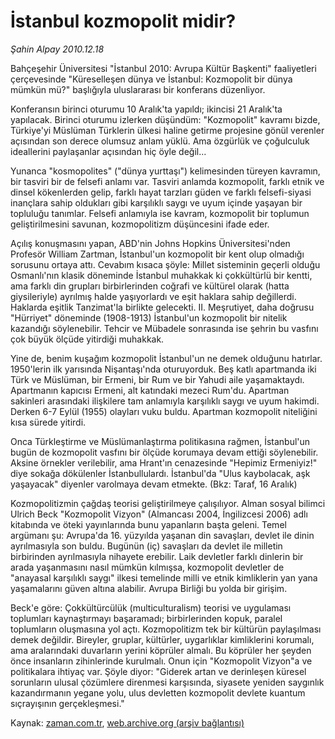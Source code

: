 # İstanbul kozmopolit midir?

*Şahin Alpay 2010.12.18*

<td class="columnist-detail">
<p>Bahçeşehir Üniversitesi "İstanbul 2010: Avrupa Kültür Başkenti" faaliyetleri çerçevesinde "Küreselleşen dünya ve İstanbul: Kozmopolit bir dünya mümkün mü?" başlığıyla uluslararası bir konferans düzenliyor.</p>
<p>
<div id="haberMetinDiv">
<p>Konferansın birinci oturumu 10 Aralık'ta yapıldı; ikincisi 21 Aralık'ta yapılacak. Birinci oturumu izlerken düşündüm: "Kozmopolit" kavramı bizde, Türkiye'yi Müslüman Türklerin ülkesi haline getirme projesine gönül verenler açısından son derece olumsuz anlam yüklü. Ama özgürlük ve çoğulculuk ideallerini paylaşanlar açısından hiç öyle değil...
<p>Yunanca "kosmopolites" ("dünya yurttaşı") kelimesinden türeyen kavramın, bir tasviri bir de felsefi anlamı var. Tasviri anlamda kozmopolit, farklı etnik ve dinsel kökenlerden gelip, farklı hayat tarzları güden ve farklı felsefi-siyasi inançlara sahip oldukları gibi karşılıklı saygı ve uyum içinde yaşayan bir topluluğu tanımlar. Felsefi anlamıyla ise kavram, kozmopolit bir toplumun geliştirilmesini savunan, kozmopolitizm düşüncesini ifade eder.
<p>Açılış konuşmasını yapan, ABD'nin Johns Hopkins Üniversitesi'nden Profesör William Zartman, İstanbul'un kozmopolit bir kent olup olmadığı sorusunu ortaya attı. Cevabım kısaca şöyle: Millet sisteminin geçerli olduğu Osmanlı'nın klasik döneminde İstanbul muhakkak ki çokkültürlü bir kentti, ama farklı din grupları birbirlerinden coğrafi ve kültürel olarak (hatta giysileriyle) ayrılmış halde yaşıyorlardı ve eşit haklara sahip değillerdi. Haklarda eşitlik Tanzimat'la birlikte gelecekti. II. Meşrutiyet, daha doğrusu "Hürriyet" döneminde (1908-1913) İstanbul'un kozmopolit bir nitelik kazandığı söylenebilir. Tehcir ve Mübadele sonrasında ise şehrin bu vasfını çok büyük ölçüde yitirdiği muhakkak.
<p>Yine de, benim kuşağım kozmopolit İstanbul'un ne demek olduğunu hatırlar. 1950'lerin ilk yarısında Nişantaşı'nda oturuyorduk. Beş katlı apartmanda iki Türk ve Müslüman, bir Ermeni, bir Rum ve bir Yahudi aile yaşamaktaydı. Apartmanın kapıcısı Ermeni, alt katındaki mezeci Rum'du. Apartman sakinleri arasındaki ilişkilere tam anlamıyla karşılıklı saygı ve uyum hakimdi. Derken 6-7 Eylül (1955) olayları vuku buldu. Apartman kozmopolit niteliğini kısa sürede yitirdi.
<p>Onca Türkleştirme ve Müslümanlaştırma politikasına rağmen, İstanbul'un bugün de kozmopolit vasfını bir ölçüde korumaya devam ettiği söylenebilir. Aksine örnekler verilebilir, ama Hrant'ın cenazesinde "Hepimiz Ermeniyiz!" diye sokağa dökülenler İstanbullulardı. İstanbul'da "Ulus kaybolacak, aşk yaşayacak" diyenler varolmaya devam etmekte. (Bkz: Taraf, 16 Aralık)
<p>Kozmopolitizmin çağdaş teorisi geliştirilmeye çalışılıyor. Alman sosyal bilimci Ulrich Beck "Kozmopolit Vizyon" (Almancası 2004, İngilizcesi 2006) adlı kitabında ve öteki yayınlarında bunu yapanların başta geleni. Temel argümanı şu: Avrupa'da 16. yüzyılda yaşanan din savaşları, devlet ile dinin ayrılmasıyla son buldu. Bugünün (iç) savaşları da devlet ile milletin birbirinden ayrılmasıyla nihayete erebilir. Laik devletler farklı dinlerin bir arada yaşanmasını nasıl mümkün kılmışsa, kozmopolit devletler de "anayasal karşılıklı saygı" ilkesi temelinde milli ve etnik kimliklerin yan yana yaşamalarını güven altına alabilir. Avrupa Birliği bu yolda bir girişim.
<p>Beck'e göre: Çokkültürcülük (multiculturalism) teorisi ve uygulaması toplumları kaynaştırmayı başaramadı; birbirlerinden kopuk, paralel toplumların oluşmasına yol açtı. Kozmopolitizm tek bir kültürün paylaşılması demek değildir. Bireyler, gruplar, kültürler, uygarlıklar kimliklerini korumalı, ama aralarındaki duvarların yerini köprüler almalı. Bu köprüler her şeyden önce insanların zihinlerinde kurulmalı. Onun için "Kozmopolit Vizyon"a ve politikalara ihtiyaç var. Şöyle diyor: "Giderek artan ve derinleşen küresel sorunların ulusal çözümlere direnmesi karşısında, siyasete yeniden saygınlık kazandırmanın yegane yolu, ulus devletten kozmopolit devlete kuantum sıçrayışının gerçekleşmesi." </p></p></p></p></p></p></p></div>
</p>
<a href="http://web.archive.org/web/20101229142611/mailto:s.alpay@zaman.com.tr">
</a></td>

Kaynak: [zaman.com.tr](http://zaman.com.tr/yazar.do?yazino=1066669), [web.archive.org (arşiv bağlantısı)](http://web.archive.org/web/20101229142611/http://www.zaman.com.tr:80/yazar.do?yazino=1066669)
